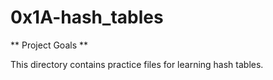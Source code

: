 # 0x1A-hash_tables

** Project Goals **

This directory contains practice files for learning hash tables.